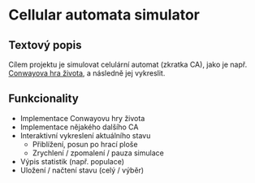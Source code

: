 # Cellular automata simulator

## Textový popis

Cílem projektu je simulovat celulární automat (zkratka CA), jako je např. [Conwayova hra života](https://en.wikipedia.org/wiki/Conway%27s_Game_of_Life), a následně jej vykreslit.

## Funkcionality

 - Implementace Conwayovu hry života
 - Implementace nějakého dalšího CA
 - Interaktivní vykreslení aktuálního stavu
   - Přiblížení, posun po hrací ploše
   - Zrychlení / zpomalení / pauza simulace
 - Výpis statistik (např. populace)
 - Uložení / načtení stavu (celý / výběr)
